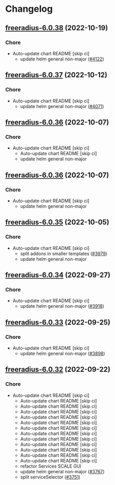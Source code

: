 # Changelog



## [freeradius-6.0.38](https://github.com/truecharts/charts/compare/freeradius-6.0.37...freeradius-6.0.38) (2022-10-19)

### Chore

- Auto-update chart README [skip ci]
  - update helm general non-major ([#4122](https://github.com/truecharts/charts/issues/4122))




## [freeradius-6.0.37](https://github.com/truecharts/charts/compare/freeradius-6.0.36...freeradius-6.0.37) (2022-10-12)

### Chore

- Auto-update chart README [skip ci]
  - update helm general non-major ([#4071](https://github.com/truecharts/charts/issues/4071))




## [freeradius-6.0.36](https://github.com/truecharts/charts/compare/freeradius-6.0.35...freeradius-6.0.36) (2022-10-07)

### Chore

- Auto-update chart README [skip ci]
  - Auto-update chart README [skip ci]
  - update helm general non-major




## [freeradius-6.0.36](https://github.com/truecharts/charts/compare/freeradius-6.0.35...freeradius-6.0.36) (2022-10-07)

### Chore

- Auto-update chart README [skip ci]
  - update helm general non-major




## [freeradius-6.0.35](https://github.com/truecharts/charts/compare/freeradius-6.0.34...freeradius-6.0.35) (2022-10-05)

### Chore

- Auto-update chart README [skip ci]
  - split addons in smaller templates ([#3979](https://github.com/truecharts/charts/issues/3979))
  - update helm general non-major




## [freeradius-6.0.34](https://github.com/truecharts/charts/compare/freeradius-6.0.33...freeradius-6.0.34) (2022-09-27)

### Chore

- Auto-update chart README [skip ci]
  - update helm general non-major ([#3918](https://github.com/truecharts/charts/issues/3918))




## [freeradius-6.0.33](https://github.com/truecharts/charts/compare/freeradius-6.0.32...freeradius-6.0.33) (2022-09-25)

### Chore

- Auto-update chart README [skip ci]
  - update helm general non-major ([#3898](https://github.com/truecharts/charts/issues/3898))




## [freeradius-6.0.32](https://github.com/truecharts/charts/compare/freeradius-6.0.31...freeradius-6.0.32) (2022-09-22)

### Chore

- Auto-update chart README [skip ci]
  - Auto-update chart README [skip ci]
  - Auto-update chart README [skip ci]
  - Auto-update chart README [skip ci]
  - Auto-update chart README [skip ci]
  - Auto-update chart README [skip ci]
  - Auto-update chart README [skip ci]
  - Auto-update chart README [skip ci]
  - Auto-update chart README [skip ci]
  - Auto-update chart README [skip ci]
  - Auto-update chart README [skip ci]
  - Auto-update chart README [skip ci]
  - Auto-update chart README [skip ci]
  - refactor Services SCALE GUI
  - update helm general non-major ([#3767](https://github.com/truecharts/charts/issues/3767))
  - split serviceSelector ([#3751](https://github.com/truecharts/charts/issues/3751))



